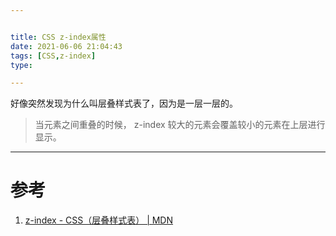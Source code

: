 ```yaml
---


title: CSS z-index属性
date: 2021-06-06 21:04:43
tags: [CSS,z-index]
type:

---
```


好像突然发现为什么叫层叠样式表了，因为是一层一层的。

> 当元素之间重叠的时候， z-index 较大的元素会覆盖较小的元素在上层进行显示。


---


# 参考

1. [z-index - CSS（层叠样式表） | MDN](https://developer.mozilla.org/zh-CN/docs/Web/CSS/z-index)
